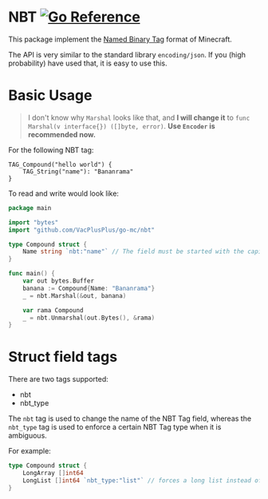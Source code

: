 # NBT [![Go Reference](https://pkg.go.dev/badge/github.com/VacPlusPlus/go-mc/nbt.svg)](https://pkg.go.dev/github.com/VacPlusPlus/go-mc/nbt)
This package implement the [Named Binary Tag](https://wiki.vg/NBT) format of Minecraft. 

The API is very similar to the  standard library `encoding/json`. If you (high probability) have used that, it is easy to use this.

# Basic Usage
>  I don't know why `Marshal` looks like that, and **I will change it** to `func Marshal(v interface{}) ([]byte, error)`.
> **Use `Encoder` is recommended now.**

For the following NBT tag:

```
TAG_Compound("hello world") {
    TAG_String("name"): "Bananrama"
}   
```

To read and write would look like:

```go
package main

import "bytes"
import "github.com/VacPlusPlus/go-mc/nbt"

type Compound struct {
    Name string `nbt:"name"` // The field must be started with the capital letter
}

func main() {
    var out bytes.Buffer
    banana := Compound{Name: "Bananrama"}
    _ = nbt.Marshal(&out, banana)

    var rama Compound
    _ = nbt.Unmarshal(out.Bytes(), &rama)
}
```



# Struct field tags

There are two tags supported:
- nbt
- nbt_type

The `nbt` tag is used to change the name of the NBT Tag field, whereas the `nbt_type`
 tag is used to enforce a certain NBT Tag type when it is ambiguous.

For example:
```go
type Compound struct {
    LongArray []int64
    LongList []int64 `nbt_type:"list"` // forces a long list instead of a long array
}
```



